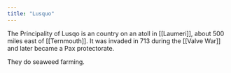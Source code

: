 ```yaml
---
title: "Lusquo"
---
```


The Principality of Lusqo is an country on an atoll in [[Laumeri]], about 500 miles east of [[Ternmouth]]. It was invaded in 713 during the [[Valve War]] and later became a Pax protectorate.

They do seaweed farming.

